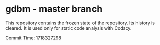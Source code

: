 # gdbm - master branch

This repository contains the frozen state of the repository.
Its history is cleared. It is used only for static code
analysis with Codacy.

Commit Time: 1718327298